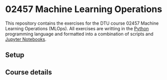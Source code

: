 # 02457 Machine Learning Operations

This repository contains the exercises for the DTU course 02457 Machine Learning Operations (MLOps). All exercises are writting in the [Python](https://www.python.org/) programming language and formatted into a combination of scripts and [Jupyter Notebooks](https://jupyter.org/). 


## Setup



## Course details


## 
